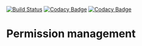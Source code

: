 [![Build Status](https://travis-ci.org/LauraWert/vue-permission-management.svg?branch=master)](https://travis-ci.org/LauraWert/vue-permission-management)
[![Codacy Badge](https://api.codacy.com/project/badge/Grade/f64d22e9a3774b80b6ee77de480bb71d)](https://www.codacy.com/app/LauraWert/vue-permission-management?utm_source=github.com&amp;utm_medium=referral&amp;utm_content=LauraWert/vue-permission-management&amp;utm_campaign=Badge_Grade)
[![Codacy Badge](https://api.codacy.com/project/badge/Coverage/f64d22e9a3774b80b6ee77de480bb71d)](https://www.codacy.com/app/LauraWert/vue-permission-management?utm_source=github.com&amp;utm_medium=referral&utm_content=LauraWert/vue-permission-management&amp;utm_campaign=Badge_Coverage)

# Permission management
